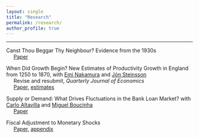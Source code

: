 ```yaml
---
layout: single
title: "Research"
permalink: /research/
author_profile: true
---
```

---

<style>
  .indent-after-br {
    margin-left: 20px; /* Adjust the value as needed */
  }
  .line-break-container {
    display: inline; /* or inline-block */
  }
</style>

<p style='text-align: justify; padding=0px; margin=0px;'><div class='line-break-container'>
Canst Thou Beggar Thy Neighbour? Evidence from the 1930s<br>
<div class='indent-after-br'><a href='https://paul-bouscasse.github.io/files/bouscasse_devaluations.pdf'>Paper</a></div></div></p>

<p style='text-align: justify; padding=0px; margin=0px;'><div class='line-break-container'>When Did Growth Begin? New Estimates of Productivity Growth in England from 1250 to 1870, with <a href='https://eml.berkeley.edu/~enakamura'>Emi Nakamura</a> and <a href='https://eml.berkeley.edu/~jsteinsson'>Jón Steinsson</a><br>
<div class='indent-after-br'>Revise and resubmit, <i>Quarterly Journal of Economics</i><br>
<a href='https://paul-bouscasse.github.io/files/bns_malthus.pdf'>Paper</a>, <a href='https://paul-bouscasse.github.io/files/malthus_estimates.xlsx'>estimates</a></div><div></p>

<p style='text-align: justify;'><div class='line-break-container'>Supply or Demand: What Drives Fluctuations in the Bank Loan Market? with <a href='https://sites.google.com/view/carlo-altavilla/home'>Carlo Altavilla</a> and <a href='https://www.ecb.europa.eu/pub/research/authors/profiles/miguel-boucinha.en.html'>Miguel Boucinha</a><br>
<div class='indent-after-br'><a href='https://paul-bouscasse.github.io/files/abb_supply_demand.pdf'>Paper</a></div></div></p>

<p style='text-align: justify;'><div class='line-break-container'>Fiscal Adjustment to Monetary Shocks<br>
<div class='indent-after-br'><a href='https://paul-bouscasse.github.io/files/bouscasse_fiscal.pdf'>Paper</a>, <a href='https://paul-bouscasse.github.io/files/bouscasse_fiscal_appendix.pdf'>appendix</a></div></div></p>

